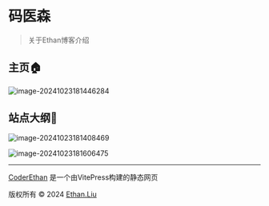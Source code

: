 #                    码医森

>  关于Ethan博客介绍

## 主页:house:

![image-20241023181446284](https://coderethan-1327000741.cos.ap-chengdu.myqcloud.com/blog-pics/image-20241023181446284.png)



## 站点大纲:eyes:

![image-20241023181408469](https://coderethan-1327000741.cos.ap-chengdu.myqcloud.com/blog-pics/image-20241023181408469.png)





![image-20241023181606475](https://coderethan-1327000741.cos.ap-chengdu.myqcloud.com/blog-pics/image-20241023181606475.png)



---

[CoderEthan](https://www.coderethan.fun) 是一个由VitePress构建的静态网页

版权所有 © 2024 [Ethan.Liu](https://space.bilibili.com/1327099977)